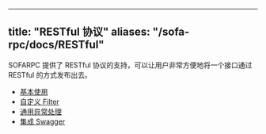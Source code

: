 

---
title: "RESTful 协议"
aliases: "/sofa-rpc/docs/RESTful"
---


SOFARPC 提供了 RESTful 协议的支持，可以让用户非常方便地将一个接口通过 RESTful 的方式发布出去。

* [基本使用](../restful-basic)
* [自定义 Filter](../restful-filter)
* [通用异常处理](../restful-exception)
* [集成 Swagger](../restful-swagger)
